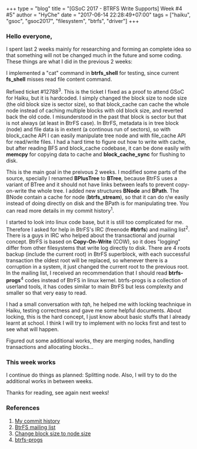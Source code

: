 +++
type = "blog"
title = "[GSoC 2017 - BTRFS Write Supports] Week #4 #5"
author = "HyChe"
date = "2017-06-14 22:28:49+07:00"
tags = ["haiku", "gsoc", "gsoc2017", "filesystem", "btrfs", "driver"]
+++

### Hello everyone,

I spent last 2 weeks mainly for researching and forming an complete idea so that something will not be changed much in the future and some coding. These things are what I did in the previous 2 weeks:


I implemented a "cat" command in **btrfs_shell** for testing, since current **fs_shell** misses read file content command.

Refixed ticket #12788<sup>3</sup>. This is the ticket I fixed as a proof to attend GSoC for Haiku, but it is hardcoded. I simply changed the block size to node size (the old block size is sector size), so that block\_cache can cache the whole node instead of caching multiple blocks with old block size, and reverted back the old code. I misunderstood in the past that block is sector but that is not always (at least in BtrFS case). In BtrFS, metadata is in tree block (node) and file data is in extent (a continous run of sectors), so with block\_cache API I can easily manipulate tree node and with file\_cache API for read/write files. I had a hard time to figure out how to write with cache, but after reading BFS and block\_cache codebase, it can be done easily with **memcpy** for copying data to cache and **block_cache_sync** for flushing to disk.

This is the main goal in the preivous 2 weeks. I modified some parts of the source, specially I renamed **BPlusTree** to **BTree**, because BtrFS uses a variant of BTree and it should not have links between leafs to prevent copy-on-write the whole tree. I added new structures **BNode** and **BPath**. The BNode contain a cache for node (**btrfs_stream**), so that it can do r/w easily instead of doing directly on disk and the BPath is for manipulating tree. You can read more details in my commit history<sup>1</sup>.

I started to look into linux code base, but it is still too complicated for me. Therefore I asked for help in BtrFS's IRC (freenode **#btrfs**) and mailing list<sup>2</sup>. There is a guys in IRC who helped about the transactional and journal concept. BtrFS is based on **Copy-On-Write** (COW), so it does "logging" differ from other filesystems that write log directly to disk. There are 4 roots backup (include the current root) in BtrFS superblock, with each successful transaction the oldest root will be replaced, so whenever there is a corruption in a system, it just changed the current root to the previous root. In the mailing list, I received an recommendation that I should read **btrfs-progs**<sup>4</sup> codes instead of BtrFS in linux kernel. btrfs-progs is a collection of userland tools, it has codes similar to main BtrFS but less complexity and smaller so that very easy to read.

I had a small conversation with *tqh*, he helped me with locking teachnique in Haiku, testing correctness and gave me some helpful documents. About locking, this is the hard concept, I just know about basic stuffs that I already learnt at school. I think I will try to implement with no locks first and test to see what will happen.

Figured out some additional works, they are merging nodes, handling transactions and allocating blocks...


### This week works
I continue do things as planned: Splitting node. Also, I will try to do the additional works in between weeks.

Thanks for reading, see again next weeks!


### References

1.	[My commit history](https://github.com/hyche/haiku/commits/btrfs)
2.	[BtrFS mailing list](https://marc.info/?l=linux-btrfs)
3.	[Change block size to node size](https://github.com/hyche/haiku/commit/0a408d7be124bb89a39426931ec24a5502483e5a)
4.	[btrfs-progs](https://github.com/kdave/btrfs-progs)
